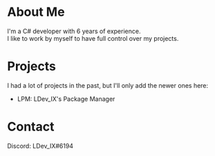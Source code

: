 # About Me
I'm a C# developer with 6 years of experience.  
I like to work by myself to have full control over my projects.  

# Projects
I had a lot of projects in the past, but I'll only add the newer ones here:  
- LPM: LDev_IX's Package Manager  

# Contact
Discord: LDev_IX#6194  
